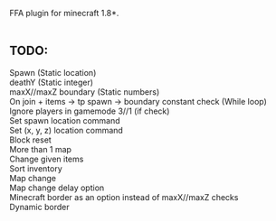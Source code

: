 FFA plugin for minecraft 1.8*. 
<br> <br>
## TODO:<br>
Spawn (Static location)<br>
deathY (Static integer)<br>
maxX//maxZ boundary (Static numbers)<br>
On join + items -> tp spawn -> boundary constant check (While loop)<br>
Ignore players in gamemode 3//1 (if check)<br>
Set spawn location command<br>
Set (x, y, z) location command<br>
Block reset<br>
More than 1 map<br>
Change given items<br>
Sort inventory<br>
Map change<br>
Map change delay option<br>
Minecraft border as an option instead of maxX//maxZ checks<br>
Dynamic border<br>
